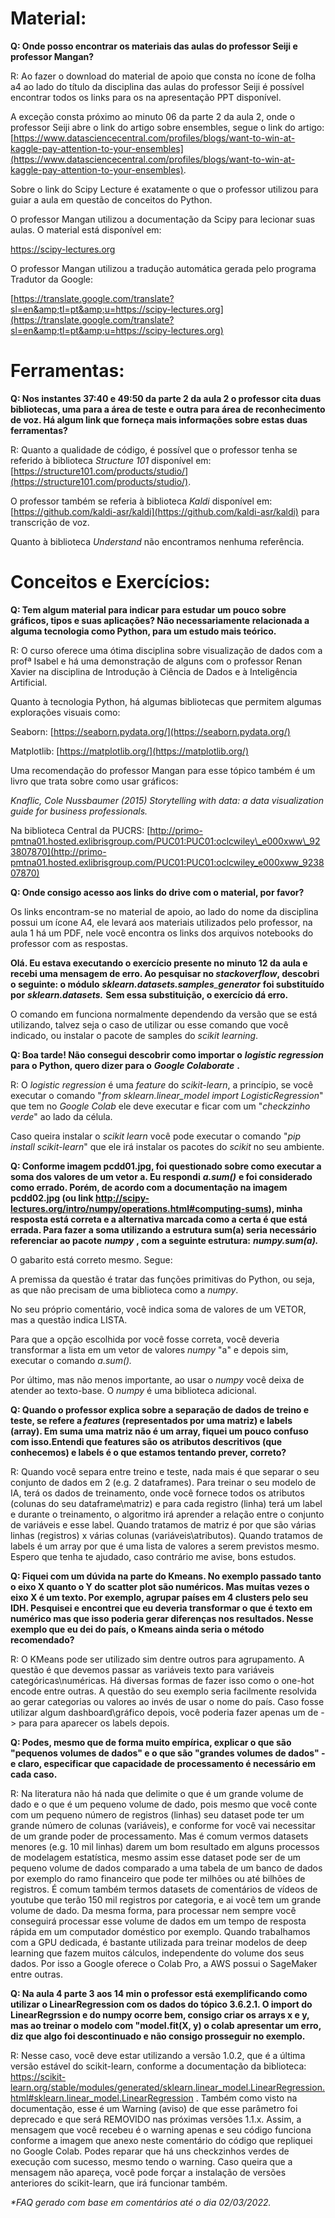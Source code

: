 # **Material:**

**Q: Onde posso encontrar os materiais das aulas do professor Seiji e professor Mangan?**

R: Ao fazer o download do material de apoio que consta no ícone de folha a4 ao lado do título da disciplina das aulas do professor Seiji é possível encontrar todos os links para os na apresentação PPT disponível.

A exceção consta próximo ao minuto 06 da parte 2 da aula 2, onde o professor Seiji abre o link do artigo sobre ensembles, segue o link do artigo: [https://www.datasciencecentral.com/profiles/blogs/want-to-win-at-kaggle-pay-attention-to-your-ensembles](https://www.datasciencecentral.com/profiles/blogs/want-to-win-at-kaggle-pay-attention-to-your-ensembles).

Sobre o link do Scipy Lecture é exatamente o que o professor utilizou para guiar a aula em questão de conceitos do Python.

O professor Mangan utilizou a documentação da Scipy para lecionar suas aulas. O material está disponível em:

https://scipy-lectures.org

O professor Mangan utilizou a tradução automática gerada pelo programa Tradutor da Google:

[https://translate.google.com/translate?sl=en&amp;tl=pt&amp;u=https://scipy-lectures.org](https://translate.google.com/translate?sl=en&amp;tl=pt&amp;u=https://scipy-lectures.org)

# **Ferramentas:**

**Q: Nos instantes 37:40 e 49:50 da parte 2 da aula 2 o professor cita duas bibliotecas, uma para a área de teste e outra para área de reconhecimento de voz. Há algum link que forneça mais informações sobre estas duas ferramentas?**

R: Quanto a qualidade de código, é possível que o professor tenha se referido à biblioteca _Structure 101_ disponível em: [https://structure101.com/products/studio/](https://structure101.com/products/studio/).

O professor também se referia à biblioteca _Kaldi_ disponível em: [https://github.com/kaldi-asr/kaldi](https://github.com/kaldi-asr/kaldi) para transcrição de voz.

Quanto à biblioteca _Understand_ não encontramos nenhuma referência.

# **Conceitos e Exercícios:**

**Q: Tem algum material para indicar para estudar um pouco sobre gráficos, tipos e suas aplicações? Não necessariamente relacionada a alguma tecnologia como Python, para um estudo mais teórico.**

R: O curso oferece uma ótima disciplina sobre visualização de dados com a profª Isabel e há uma demonstração de alguns com o professor Renan Xavier na disciplina de Introdução à Ciência de Dados e à Inteligência Artificial.

Quanto à tecnologia Python, há algumas bibliotecas que permitem algumas explorações visuais como:

Seaborn: [https://seaborn.pydata.org/](https://seaborn.pydata.org/)

Matplotlib: [https://matplotlib.org/](https://matplotlib.org/)

Uma recomendação do professor Mangan para esse tópico também é um livro que trata sobre como usar gráficos:

_Knaflic, Cole Nussbaumer (2015) Storytelling with data: a data visualization guide for business professionals._

Na biblioteca Central da PUCRS: [http://primo-pmtna01.hosted.exlibrisgroup.com/PUC01:PUC01:oclcwiley\_e000xww\_923807870](http://primo-pmtna01.hosted.exlibrisgroup.com/PUC01:PUC01:oclcwiley_e000xww_923807870)

**Q: Onde consigo acesso aos links do drive com o material, por favor?**

Os links encontram-se no material de apoio, ao lado do nome da disciplina possui um ícone A4, ele levará aos materiais utilizados pelo professor, na aula 1 há um PDF, nele você encontra os links dos arquivos notebooks do professor com as respostas.

**Olá. Eu estava executando o exercício presente no minuto 12 da aula e recebi uma mensagem de erro. Ao pesquisar no _stackoverflow_, descobri o seguinte: o módulo** _**sklearn.datasets.samples**\_**generator**_ **foi substituído por** _**sklearn.datasets.**_ **Sem essa substituição, o exercício dá erro.**

O comando em funciona normalmente dependendo da versão que se está utilizando, talvez seja o caso de utilizar ou esse comando que você indicado, ou instalar o pacote de samples do _scikit learning_.

**Q: Boa tarde! Não consegui descobrir como importar o** _**logistic regression**_ **para o Python, quero dizer para o** _**Google Colaborate**_ **.**

R: O _logistic regression_ é uma _feature_ do _scikit-learn_, a princípio, se você executar o comando &quot;_from sklearn.linear\_model import LogisticRegression_&quot; que tem no _Google Colab_ ele deve executar e ficar com um &quot;_checkzinho verde_&quot; ao lado da célula.

Caso queira instalar o _scikit learn_ você pode executar o comando &quot;_pip install scikit-learn_&quot; que ele irá instalar os pacotes do _scikit_ no seu ambiente.

**Q: Conforme imagem pcdd01.jpg, foi questionado sobre como executar a soma dos valores de um vetor a. Eu respondi** _**a.sum()**_ **e foi considerado como errado. Porém, de acordo com a documentação na imagem pcdd02.jpg (ou link http://scipy-lectures.org/intro/numpy/operations.html#computing-sums), minha resposta está correta e a alternativa marcada como a certa é que está errada. Para fazer a soma utilizando a estrutura sum(a) seria necessário referenciar ao pacote** _**numpy**_ **, com a seguinte estrutura:** _**numpy.sum(a).**_

O gabarito está correto mesmo. Segue:

A premissa da questão é tratar das funções primitivas do Python, ou seja, as que não precisam de uma biblioteca como a _numpy_.

No seu próprio comentário, você indica soma de valores de um VETOR, mas a questão indica LISTA.

Para que a opção escolhida por você fosse correta, você deveria transformar a lista em um vetor de valores _numpy_ &quot;a&quot; e depois sim, executar o comando _a.sum()._

Por último, mas não menos importante, ao usar o _numpy_ você deixa de atender ao texto-base. O _numpy_ é uma biblioteca adicional.

**Q: Quando o professor explica sobre a separação de dados de treino e teste, se refere a _features_ (representados por uma matriz) e labels (array). Em suma uma matriz não é um array, fiquei um pouco confuso com isso.Entendi que features são os atributos descritivos (que conhecemos) e labels é o que estamos tentando prever, correto?**

R: Quando você separa entre treino e teste, nada mais é que separar o seu conjunto de dados em 2 (e.g. 2 dataframes). Para treinar o seu modelo de IA, terá os dados de treinamento, onde você fornece todos os atributos (colunas do seu dataframe\matriz) e para cada registro (linha) terá um label e durante o treinamento, o algoritmo irá aprender a relação entre o conjunto de variáveis e esse label. Quando tratamos de matriz é por que são várias linhas (registros) x várias colunas (variáveis\atributos). Quando tratamos de labels é um array por que é uma lista de valores a serem previstos mesmo. Espero que tenha te ajudado, caso contrário me avise, bons estudos.

**Q: Fiquei com um dúvida na parte do Kmeans. No exemplo passado tanto o eixo X quanto o Y do scatter plot são numéricos. Mas muitas vezes o eixo X é um texto. Por exemplo, agrupar países em 4 clusters pelo seu IDH. Pesquisei e encontrei que eu deveria transformar o que é texto em numérico mas que isso poderia gerar diferenças nos resultados. Nesse exemplo que eu dei do país, o Kmeans ainda seria o método recomendado?**

R: O KMeans pode ser utilizado sim dentre outros para agrupamento. A questão é que devemos passar as variáveis texto para variáveis categóricas\numéricas. Há diversas formas de fazer isso como o one-hot encode entre outras. A questão do seu exemplo seria facilmente resolvida ao gerar categorias ou valores ao invés de usar o nome do país. Caso fosse utilizar algum dashboard\gráfico depois, você poderia fazer apenas um de -> para para aparecer os labels depois.

**Q: Podes, mesmo que de forma muito empírica, explicar o que são "pequenos volumes de dados" e o que são "grandes volumes de dados" - e claro, especificar que capacidade de processamento é necessário em cada caso.**

R: Na literatura não há nada que delimite o que é um grande volume de dado e o que é um pequeno volume de dado, pois mesmo que você conte com um pequeno número de registros (linhas) seu dataset pode ter um grande número de colunas (variáveis), e conforme for você vai necessitar de um grande poder de processamento. Mas é comum vermos datasets menores (e.g. 10 mil linhas) darem um bom resultado em alguns processos de modelagem estatística, mesmo assim esse dataset pode ser de um pequeno volume de dados comparado a uma tabela de um banco de dados por exemplo do ramo financeiro que pode ter milhões ou até bilhões de registros. É comum também termos datasets de comentários de vídeos de youtube que terão 150 mil registros por categoria, e ai você tem um grande volume de dado. Da mesma forma, para processar nem sempre você conseguirá processar esse volume de dados em um tempo de resposta rápida em um computador doméstico por exemplo. Quando trabalhamos com a GPU dedicada, é bastante utilizada para treinar modelos de deep learning que fazem muitos cálculos, independente do volume dos seus dados. Por isso a Google oferece o Colab Pro, a AWS possui o SageMaker entre outras.

**Q: Na aula 4 parte 3 aos 14 min o professor está exemplificando como utilizar o LinearRegression com os dados do tópico 3.6.2.1. O import do LinearRegrssion e do numpy ocorre bem, consigo criar os arrays x e y, mas ao treinar o modelo com "model.fit(X, y) o colab apresentar um erro, diz que algo foi descontinuado e não consigo prosseguir no exemplo.**

R: Nesse caso, você deve estar utilizando a versão 1.0.2, que é a última versão estável do scikit-learn, conforme a documentação da biblioteca: https://scikit-learn.org/stable/modules/generated/sklearn.linear_model.LinearRegression.html#sklearn.linear_model.LinearRegression . Também como visto na documentação, esse é um Warning (aviso) de que esse parâmetro foi deprecado e que será REMOVIDO nas próximas versões 1.1.x. Assim, a mensagem que você recebeu é o warning apenas e seu código funciona conforme a imagem que anexo neste comentário do código que repliquei no Google Colab. Podes reparar que há uns checkzinhos verdes de execução com sucesso, mesmo tendo o warning. Caso queira que a mensagem não apareça, você pode  forçar a instalação de versões anteriores do scikit-learn, que irá funcionar também.

_\*FAQ gerado com base em comentários até o dia 02/03/2022._